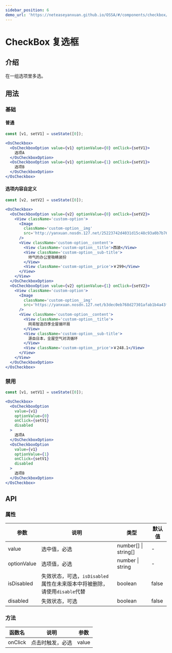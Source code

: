 ```yaml
---
sidebar_position: 6
demo_url: 'https://neteaseyanxuan.github.io/OSSA/#/components/checkbox/demo/index'
---
```


# CheckBox 复选框

## 介绍
在一组选项里多选。

## 用法
### 基础
#### 普通
```jsx
const [v1, setV1] = useState([0]);
```
```jsx 
<OsCheckbox>
  <OsCheckboxOption value={v1} optionValue={0} onClick={setV1}>
    选项A
  </OsCheckboxOption>
  <OsCheckboxOption value={v1} optionValue={1} onClick={setV1}>
    选项B
  </OsCheckboxOption>
</OsCheckbox>
```
#### 选项内容自定义
```jsx
const [v2, setV2] = useState([0]);
```
```jsx
<OsCheckbox>
  <OsCheckboxOption value={v2} optionValue={0} onClick={setV2}>
    <View className='custom-option'>
      <Image
        className='custom-option__img'
        src='http://yanxuan.nosdn.127.net/25223742d4031d15c48c93a0b7b760c0.jpg?imageView&thumbnail=172x172&quality=95'
      />
      <View className='custom-option__content'>
        <View className='custom-option__title'>西装</View>
        <View className='custom-option__sub-title'>
          帅气的办公室吸睛装扮
        </View>
        <View className='custom-option__price'>￥299</View>
      </View>
    </View>
  </OsCheckboxOption>
  <OsCheckboxOption value={v2} optionValue={1} onClick={setV2}>
    <View className='custom-option'>
      <Image
        className='custom-option__img'
        src='https://yanxuan.nosdn.127.net/b3dec0eb768d27301afab1b4a43f30cb.png?quality=95&thumbnail=172x172&imageView'
      />
      <View className='custom-option__content'>
        <View className='custom-option__title'>
          网易智造四季全屋循环扇
        </View>
        <View className='custom-option__sub-title'>
          源自日本，全屋空气对流循环
        </View>
        <View className='custom-option__price'>￥248.1</View>
      </View>
    </View>
  </OsCheckboxOption>
</OsCheckbox>
```
### 禁用
```jsx
const [v1, setV1] = useState([0]);
```
```jsx
<OsCheckbox>
  <OsCheckboxOption
    value={v1}
    optionValue={0}
    onClick={setV1}
    disabled
  >
    选项A
  </OsCheckboxOption>
  <OsCheckboxOption
    value={v1}
    optionValue={1}
    onClick={setV1}
    disabled
  >
    选项B
  </OsCheckboxOption>
</OsCheckbox>
```

## API
### 属性
|参数|说明|类型|默认值|
|------|------|------|------|
|value|选中值，必选|number[] \| string[]|-|
|optionValue|选项值，必选|number \| string|-|
|isDisabled|失效状态，可选，`isDisabled`属性在未来版本中将被删除，请使用`disable`代替|boolean|false|
|disabled|失效状态，可选|boolean|false|


### 方法
|函数名|说明|参数|
|------|------|------|
|onClick|点击时触发，必选|value|

